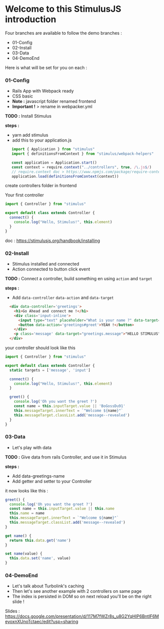# Welcome to this StimulusJS introduction

Four branches are available to follow the demo
branches :
  - 01-Config
  - 02-Install
  - 03-Data
  - 04-DemoEnd

Here is what will be set for you on each :

### 01-Config
  * Rails App with Webpack ready
  * CSS basic
  * **Note :** javascript folder renamed frontend
  * **Important !** > rename in webpacker.yml
  
  **TODO :** Install Stimulus

  **steps :**

  * yarn add stimulus
  * add this to your application.js
    
 ```javascript
    import { Application } from "stimulus"
    import { definitionsFromContext } from "stimulus/webpack-helpers"

    const application = Application.start()
    const context = require.context("../controllers", true, /\.js$/)
    // require.context doc > https://www.npmjs.com/package/require-context
    application.load(definitionsFromContext(context))
  ```
    
  create controllers folder in frontend

  Your first controller

  ```javascript
  import { Controller } from "stimulus"

  export default class extends Controller {
    connect() {
      console.log("Hello, Stimulus!", this.element)
    }
  }
  ```
    
  doc : https://stimulusjs.org/handbook/installing

### 02-Install
  * Stimulus installed and connected
  * Action connected to button click event
  
  **TODO :** Connect a controller, build something en using `action` and `target`
  
**steps :**

* Add `data-controller` `data-action` and `data-target`

```html
  <div data-controller='greetings'>
    <h1>Go Ahead and connect me !</h1>
    <div class='input-inline'>
      <input type="text" placeholder="What is your name ?" data-target='greetings.input'>
      <button data-action='greetings#greet'>YEAH !</button>
    </div>
    <p class='message' data-target="greetings.message">"HELLO STIMULUS"</p>
  </div>
```

your controller should look like this

```javascript
import { Controller } from "stimulus"

export default class extends Controller {
  static targets = ['message', 'input']

  connect() {
    console.log("Hello, Stimulus!", this.element)
  }

  greet() {
    console.log('Oh you want the greet ?')
    const name = this.inputTarget.value || 'BoGossDu91'
    this.messageTarget.innerText = `"Welcome ${name}"`
    this.messageTarget.classList.add('message--revealed')
  }
}
```

### 03-Data
  * Let's play with data
  
  **TODO :** Give data from rails Controller, and use it in Stimulus
  
  **steps :**
  
  * Add data-greetings-name
  * Add getter and setter to your Controller

  it now looks like this :

```javascript
greet() {
  console.log('Oh you want the greet ?')
  const name = this.inputTarget.value || this.name
  this.name = name
  this.messageTarget.innerText = `"Welcome ${name}"`
  this.messageTarget.classList.add('message--revealed')
}

get name() {
  return this.data.get('name')
}

set name(value) {
  this.data.set('name', value)
}
```

### 04-DemoEnd
  * Let's talk about Turbolink's caching
  * Then let's see another example with 2 controllers on same page
  * The index is persisted in DOM so on next reload you'll be on the right slide !

Slides : https://docs.google.com/presentation/d/117M7fWZr8s_u8G2YqHIP6BntIF6MeyoxnXUnoTctaec/edit?usp=sharing
